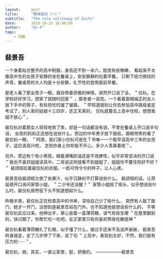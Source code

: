 ```yaml
---
layout:     post
title:      "罪域独白（一）"
subtitle:   "The role soliloquy of ZuiYu"
date:       2018-10-25 10:00:00
author:     "Dr-F"
tags:
    - 闲散
---
```

## 裴景吾

一个身着贴合整齐的高中制服，身高还不到一米六，脸庞有些稚嫩，
看起来不太像高中生的女孩子安静的坐在餐桌上，安安静静的吃着早餐，
只剩下纸巾擦拭的声音，餐桌旁的大人均是十分安静，礼节性的尝用面前早餐。

那老人看了那女孩子一眼，眉目带着骄傲的神情，突然开口说了话，
＂仅杭，在学校好好学习，想家了就随时回家＂
，那老者一说完，一个看着面相端正的女人放下手中的筷子，有些担忧的皱了皱眉，
＂早知道就别让你去参加高中跳级鉴定考试了，别人家的姑娘十三四岁，还正天真的，
仅杭就要去上高中住校，想想我就不放心＂。

裴仅杭对着那女人轻轻地笑了笑，却是一句话都没有说，不曾在餐桌上开口说半句话，
女孩的妈妈正还想在说些什么，旁边的中年男子放下报纸，眉眼带笑的看了裴仅杭一眼，
＂阿德，我们家小仅杭可是在Ｔ市唯一一个能早读高中三年的女孩子，这应该高兴吧，
怎到你身上你却是不开心，多少人羡慕着呢＂。

另外，旁边有个有小男孩，糊着满嘴奶油还是不改脾性，似乎非常坚决的开口说
＂我也不喜欢姐姐读高中，二哥说这样就看不到姐姐了，姐姐你不要住校好不好？＂
裴颂桓拉着裴仅杭的衣服，一脸可怜兮兮的样子，让人心疼。

裴景吾给裴颂桓又倒了些果汁，似乎沉静的不打算说些什么。
裴颂桓的话，让蒋延德开口询问家管小姐，
＂二少爷还没醒？＂
家管小姐摇了摇头，似乎想说些什么时，裴仅杭居然低下头不知道想起什么。

昨晚半夜，裴仅杭正在检查高中的书单，深怕自己少了些什么，
突然有人敲了敲门，她才一开门，没想到是裴景吾站在门外，也不知道他是想说些什么的，
不等裴仅杭反应过来，他伸出手，掌心放着一盒薄荷糖，语气有些生硬
＂在屋里翻到的，快过期了，你帮忙吃一吃吧，反正家里只有你喜欢熬夜吃糖提神＂

裴仅杭看着薄荷糖扎了扎眼，似乎懂了什么，接过手还来不及说声谢谢，
裴景吾转身就走，走了几步停了下来，说了句
＂上高中，表现别太好，不然，我们挺有压力的‧‧‧‧‧‧＂。


裴仅杭，她，其实，一直让家里，挺，骄傲的。
                                     ——————裴景吾
